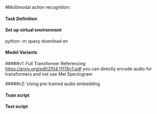 #Multimodal action recognition:

#### Task Definition


#### Set up virtual environment

python -m spacy download en

#### Model Variants

#####v1: Full Transformer 
Referencing https://arxiv.org/pdf/2104.11178v1.pdf you can
directly encode audio for transformers and not use Mel Spectogram



#####v2: Using pre-trained audio embedding 


#### Train script


#### Test script


